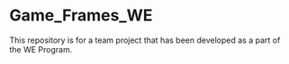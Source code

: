 # Game_Frames_WE
This repository is for a team project that has been developed as a part of the WE Program.
